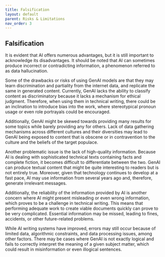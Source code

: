 ```yaml
---
title: Falsification
layout: default
parent: Risks & Limitations
nav_order: 3
---
```


## **Falsification** ##

It is evident that AI offers numerous advantages, but it is still important to acknowledge its disadvantages. It should be noted that AI can sometimes produce incorrect or contradicting information, a phenomenon referred to as data hallucination. 

Some of the drawbacks or risks of using GenAI models are that they may learn discrimination and partiality from the internet data, and replicate the same in generated content. Currently, GenAI lacks the ability to classify content as discriminatory because it lacks a mechanism for ethical judgment. Therefore, when using them in technical writing, there could be an inclination to introduce bias into the work, where stereotypical pronoun usage or even role portrayals could be encouraged.

Additionally, GenAI might be skewed towards providing many results for some topics while barely providing any for others. Lack of data gathering mechanisms across different cultures and their diversities may lead to GenAI being exposed to content that is obscene or in contravention to the culture and the beliefs of the target populace.

Another problematic issue is the lack of high-quality information. Because AI is dealing with sophisticated technical texts containing facts and complete fiction, it becomes difficult to differentiate between the two. GenAI can produce textual content that might be quite interesting to readers but is not entirely true. Moreover, given that technology continues to develop at a fast pace, AI may use information from several years ago and, therefore, generate irrelevant messages.

Additionally, the reliability of the information provided by AI is another concern where AI might present misleading or even wrong information, which proves to be a challenge in technical writing. This means that performing adequate work to create viable documents quickly can prove to be very complicated. Essential information may be missed, leading to fines, accidents, or other future-related problems.

While AI writing systems have improved, errors may still occur because of limited data, algorithmic constraints, and data processing issues, among other factors. There may be cases where GenAI is not exactly logical and fails to correctly interpret the meaning of a given subject matter, which could result in misinformation or even illogical sentences.
